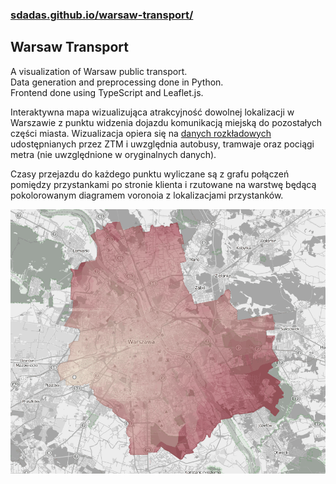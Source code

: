 ### [sdadas.github.io/warsaw-transport/](https://sdadas.github.io/warsaw-transport/)

## Warsaw Transport

A visualization of Warsaw public transport.<br/>
Data generation and preprocessing done in Python.<br/>
Frontend done using TypeScript and Leaflet.js.

Interaktywna mapa wizualizująca atrakcyjność dowolnej lokalizacji w Warszawie z punktu widzenia dojazdu komunikacją miejską do pozostałych części miasta.
Wizualizacja opiera się na [danych rozkładowych](http://www.ztm.waw.pl/?c=628) udostępnianych przez ZTM i uwzględnia autobusy, tramwaje oraz pociągi metra (nie uwzględnione w oryginalnych danych).

Czasy przejazdu do każdego punktu wyliczane są z grafu połączeń pomiędzy przystankami po stronie klienta i rzutowane na warstwę będącą pokolorowanym diagramem voronoia z lokalizacjami przystanków.

![screenshot](docs/screen.png)